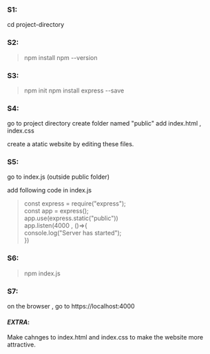 ### S1:
cd project-directory

### S2:
> npm install
> npm --version
### S3:

> npm init
> npm install express --save
### S4:

go to project directory
create folder named "public"
add index.html , index.css

create a atatic website by editing these files.

### S5:
go to index.js (outside public folder)

add following code in index.js
>const express = require("express");</br>const app = express();</br>app.use(express.static("public"))</br>app.listen(4000 , ()=>{</br>    console.log("Server has started");</br>})

### S6:
>npm index.js

### S7:
on the browser , go to https://localhost:4000

#### *EXTRA*:
Make cahnges to index.html and index.css to make the website more attractive.